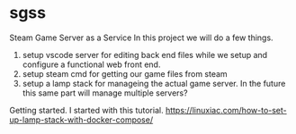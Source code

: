 # sgss
Steam Game Server as a Service
In this project we will do a few things.
1. setup vscode server for editing back end files while we setup and configure a functional web front end.
2. setup steam cmd for getting our game files from steam
3. setup a lamp stack for manageing the actual game server. In the future this same part will manage multiple servers?

Getting started. 
I started with this tutorial.
https://linuxiac.com/how-to-set-up-lamp-stack-with-docker-compose/